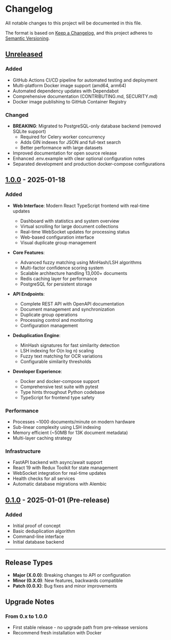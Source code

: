 # Changelog

All notable changes to this project will be documented in this file.

The format is based on [Keep a Changelog](https://keepachangelog.com/en/1.1.0/),
and this project adheres to [Semantic Versioning](https://semver.org/spec/v2.0.0.html).

## [Unreleased]

### Added

- GitHub Actions CI/CD pipeline for automated testing and deployment
- Multi-platform Docker image support (amd64, arm64)
- Automated dependency updates with Dependabot
- Comprehensive documentation (CONTRIBUTING.md, SECURITY.md)
- Docker image publishing to GitHub Container Registry

### Changed

- **BREAKING**: Migrated to PostgreSQL-only database backend (removed SQLite support)
  - Required for Celery worker concurrency
  - Adds GIN indexes for JSON and full-text search
  - Better performance with large datasets
- Improved documentation for open source release
- Enhanced .env.example with clear optional configuration notes
- Separated development and production docker-compose configurations

## [1.0.0] - 2025-01-18

### Added

- **Web Interface**: Modern React TypeScript frontend with real-time updates

  - Dashboard with statistics and system overview
  - Virtual scrolling for large document collections
  - Real-time WebSocket updates for processing status
  - Web-based configuration interface
  - Visual duplicate group management

- **Core Features**:

  - Advanced fuzzy matching using MinHash/LSH algorithms
  - Multi-factor confidence scoring system
  - Scalable architecture handling 13,000+ documents
  - Redis caching layer for performance
  - PostgreSQL for persistent storage

- **API Endpoints**:

  - Complete REST API with OpenAPI documentation
  - Document management and synchronization
  - Duplicate group operations
  - Processing control and monitoring
  - Configuration management

- **Deduplication Engine**:

  - MinHash signatures for fast similarity detection
  - LSH indexing for O(n log n) scaling
  - Fuzzy text matching for OCR variations
  - Configurable similarity thresholds

- **Developer Experience**:
  - Docker and docker-compose support
  - Comprehensive test suite with pytest
  - Type hints throughout Python codebase
  - TypeScript for frontend type safety

### Performance

- Processes ~1000 documents/minute on modern hardware
- Sub-linear complexity using LSH indexing
- Memory efficient (~50MB for 13K document metadata)
- Multi-layer caching strategy

### Infrastructure

- FastAPI backend with async/await support
- React 19 with Redux Toolkit for state management
- WebSocket integration for real-time updates
- Health checks for all services
- Automatic database migrations with Alembic

## [0.1.0] - 2025-01-01 (Pre-release)

### Added

- Initial proof of concept
- Basic deduplication algorithm
- Command-line interface
- Initial database backend

---

## Release Types

- **Major (X.0.0)**: Breaking changes to API or configuration
- **Minor (0.X.0)**: New features, backwards compatible
- **Patch (0.0.X)**: Bug fixes and minor improvements

## Upgrade Notes

### From 0.x to 1.0.0

- First stable release - no upgrade path from pre-release versions
- Recommend fresh installation with Docker

[Unreleased]: https://github.com/rknightion/paperless-ngx-dedupe/compare/v1.0.0...HEAD
[1.0.0]: https://github.com/rknightion/paperless-ngx-dedupe/releases/tag/v1.0.0
[0.1.0]: https://github.com/rknightion/paperless-ngx-dedupe/releases/tag/v0.1.0
